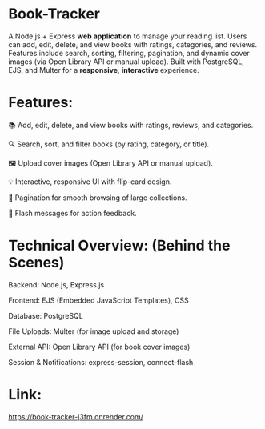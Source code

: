 # Book-Tracker

A Node.js + Express **web application** to manage your reading list. Users can add, edit, delete, and view books with ratings, categories, and reviews. Features include search, sorting, filtering, pagination, and dynamic cover images (via Open Library API or manual upload). Built with PostgreSQL, EJS, and Multer for a **responsive**, **interactive** experience.

# Features:

📚  Add, edit, delete, and view books with ratings, reviews, and categories.

🔍  Search, sort, and filter books (by rating, category, or title).

🖼️  Upload cover images (Open Library API or manual upload).

💡 Interactive, responsive UI with flip-card design.

📑 Pagination for smooth browsing of large collections.

🔔  Flash messages for action feedback.

# Technical Overview: (Behind the Scenes)

Backend: Node.js, Express.js

Frontend: EJS (Embedded JavaScript Templates), CSS

Database: PostgreSQL

File Uploads: Multer (for image upload and storage)

External API: Open Library API (for book cover images)

Session & Notifications: express-session, connect-flash

# Link:
https://book-tracker-j3fm.onrender.com/

